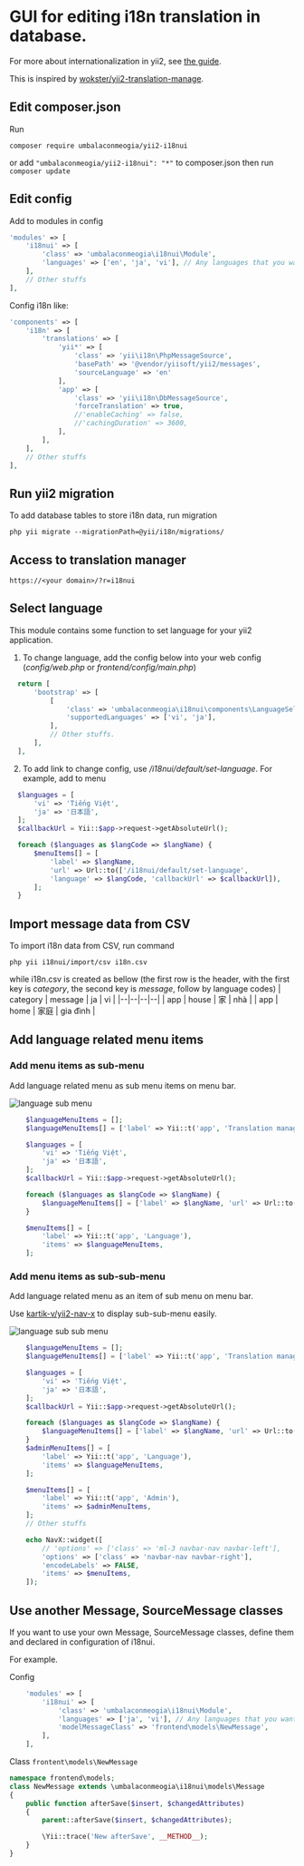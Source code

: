 # GUI for editing i18n translation in database.

For more about internationalization in yii2, see [the guide](https://www.yiiframework.com/doc/guide/2.0/en/tutorial-i18n).

This is inspired by [wokster/yii2-translation-manage](https://github.com/wokster/yii2-translation-manager).

## Edit composer.json

Run
```shell
composer require umbalaconmeogia/yii2-i18nui
```

or add `"umbalaconmeogia/yii2-i18nui": "*"` to composer.json then run `composer update`

## Edit config

Add to modules in config

```php
'modules' => [
    'i18nui' => [
        'class' => 'umbalaconmeogia\i18nui\Module',
        'languages' => ['en', 'ja', 'vi'], // Any languages that you want to use
    ],
    // Other stuffs
],
```

Config i18n like:

```php
'components' => [
    'i18n' => [
        'translations' => [
            'yii*' => [
                'class' => 'yii\i18n\PhpMessageSource',
                'basePath' => '@vendor/yiisoft/yii2/messages',
                'sourceLanguage' => 'en'
            ],
            'app' => [
                'class' => 'yii\i18n\DbMessageSource',
                'forceTranslation' => true,
                //'enableCaching' => false,
                //'cachingDuration' => 3600,
            ],
        ],
    ],
    // Other stuffs
],
```

## Run yii2 migration

To add database tables to store i18n data, run migration

```shell
php yii migrate --migrationPath=@yii/i18n/migrations/
```

## Access to translation manager

```
https://<your domain>/?r=i18nui
```

## Select language

This module contains some function to set language for your yii2 application.

1. To change language, add the config below into your web config (*config/web.php* or *frontend/config/main.php*)
  ```php
    return [
        'bootstrap' => [
            [
                'class' => 'umbalaconmeogia\i18nui\components\LanguageSelector',
                'supportedLanguages' => ['vi', 'ja'],
            ],
            // Other stuffs.
        ],
    ],
  ```
2. To add link to change config, use */i18nui/default/set-language*.
  For example, add to menu
  ```php
    $languages = [
        'vi' => 'Tiếng Việt',
        'ja' => '日本語',
    ];
    $callbackUrl = Yii::$app->request->getAbsoluteUrl();

    foreach ($languages as $langCode => $langName) {
        $menuItems[] = [
            'label' => $langName,
            'url' => Url::to(['/i18nui/default/set-language',
            'language' => $langCode, 'callbackUrl' => $callbackUrl]),
        ];
    }
  ```
## Import message data from CSV

To import i18n data from CSV, run command
```shell
php yii i18nui/import/csv i18n.csv
```
while i18n.csv is created as bellow (the first row is the header, with the first key is *category*, the second key is *message*, follow by language codes)
| category | message | ja | vi |
|--|--|--|--|
| app | house | 家 | nhà |
| app | home | 家庭 | gia đình |

## Add language related menu items

### Add menu items as sub-menu

Add language related menu as sub menu items on menu bar.

![language sub menu](docs/material/languageSubMenu.png)

```php
    $languageMenuItems = [];
    $languageMenuItems[] = ['label' => Yii::t('app', 'Translation manager'), 'url' => ['/i18nui']];

    $languages = [
        'vi' => 'Tiếng Việt',
        'ja' => '日本語',
    ];
    $callbackUrl = Yii::$app->request->getAbsoluteUrl();

    foreach ($languages as $langCode => $langName) {
        $languageMenuItems[] = ['label' => $langName, 'url' => Url::to(['/i18nui/default/set-language', 'language' => $langCode, 'callbackUrl' => $callbackUrl])];
    }

    $menuItems[] = [
        'label' => Yii::t('app', 'Language'),
        'items' => $languageMenuItems,
    ];
```

### Add menu items as sub-sub-menu

Add language related menu as an item of sub menu on menu bar.

Use [kartik-v/yii2-nav-x](https://demos.krajee.com/nav-x) to display sub-sub-menu easily.

![language sub sub menu](docs/material/languageSubSubMenu.png)

```php
    $languageMenuItems = [];
    $languageMenuItems[] = ['label' => Yii::t('app', 'Translation manager'), 'url' => ['/i18nui']];

    $languages = [
        'vi' => 'Tiếng Việt',
        'ja' => '日本語',
    ];
    $callbackUrl = Yii::$app->request->getAbsoluteUrl();

    foreach ($languages as $langCode => $langName) {
        $languageMenuItems[] = ['label' => $langName, 'url' => Url::to(['/i18nui/default/set-language', 'language' => $langCode, 'callbackUrl' => $callbackUrl])];
    }
    $adminMenuItems[] = [
        'label' => Yii::t('app', 'Language'),
        'items' => $languageMenuItems,
    ];

    $menuItems[] = [
        'label' => Yii::t('app', 'Admin'),
        'items' => $adminMenuItems,
    ];
    // Other stuffs

    echo NavX::widget([
        // 'options' => ['class' => 'ml-3 navbar-nav navbar-left'],
        'options' => ['class' => 'navbar-nav navbar-right'],
        'encodeLabels' => FALSE,
        'items' => $menuItems,
    ]);
```

## Use another Message, SourceMessage classes

If you want to use your own Message, SourceMessage classes, define them and declared in configuration of i18nui.

For example.

Config
```php
    'modules' => [
        'i18nui' => [
            'class' => 'umbalaconmeogia\i18nui\Module',
            'languages' => ['ja', 'vi'], // Any languages that you want to use
            'modelMessageClass' => 'frontend\models\NewMessage',
        ],
    ],
```

Class `frontent\models\NewMessage`
```php
namespace frontend\models;
class NewMessage extends \umbalaconmeogia\i18nui\models\Message
{
    public function afterSave($insert, $changedAttributes)
    {
        parent::afterSave($insert, $changedAttributes);

        \Yii::trace('New afterSave', __METHOD__);
    }
}
```